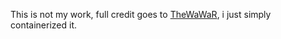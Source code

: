 This is not my work, full credit goes to [TheWaWaR](https://github.com/TheWaWaR), i just simply containerized it.
